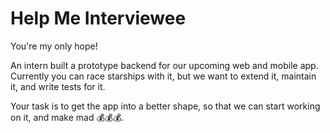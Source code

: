 
# Help Me Interviewee

You're my only hope!  

An intern built a prototype backend for our upcoming web and mobile app.  
Currently you can race starships with it, but we want to extend it, maintain it, and write tests for it.

Your task is to get the app into a better shape, so that we can start working on it, and make mad 💰💰💰.
